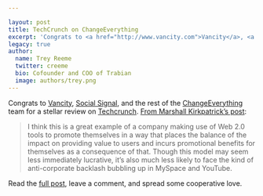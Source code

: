 ```yaml
---

layout: post
title: TechCrunch on ChangeEverything
excerpt: 'Congrats to <a href="http://www.vancity.com">Vancity</a>, <a href="http://www.socialsignal.com">Social Signal</a>, and the rest of the <a href="http://changeeverything.ca">ChangeEverything</a> team for a stellar review on <a href="http://www.techcrunch.com">Techcrunch</a>.'
legacy: true
author:
  name: Trey Reeme
  twitter: creeme
  bio: Cofounder and COO of Trabian
  image: authors/trey.png
---
```


<p>Congrats to <a href="http://www.vancity.com">Vancity</a>, <a href="http://www.socialsignal.com">Social Signal</a>, and the rest of the <a href="http://changeeverything.ca">ChangeEverything</a> team for a stellar review on <a href="http://www.techcrunch.com">Techcrunch</a>.  <a href="http://www.techcrunch.com/2006/09/06/changeeverything-makes-goal-sharing-a-quiet-advertisement/#comments">From Marshall Kirkpatrick&#8217;s post</a>:</p>
<blockquote>
<p> I think this is a great example of a company making use of Web 2.0 tools to promote themselves in a way that places the balance of the impact on providing value to users and incurs promotional benefits for themselves as a consequence of that. Though this model may seem less immediately lucrative, it&#8217;s also much less likely to face the kind of anti-corporate backlash bubbling up in MySpace and YouTube.</p>
</blockquote>
<p>Read the <a href="http://www.techcrunch.com/2006/09/06/changeeverything-makes-goal-sharing-a-quiet-advertisement/#comments">full post</a>, leave a comment, and spread some cooperative love.</p>
